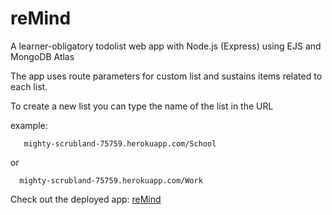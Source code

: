 
# reMind
A learner-obligatory todolist web app with Node.js (Express) using EJS and MongoDB Atlas 

The app uses route parameters for custom list and sustains items related to each list.

To create a new list you can type the name of the list in the URL

example: 

       mighty-scrubland-75759.herokuapp.com/School

or

      mighty-scrubland-75759.herokuapp.com/Work


Check out the deployed app: <a target="_blank" href="https://mighty-scrubland-75759.herokuapp.com/">reMind</a>
